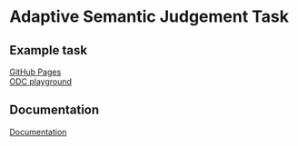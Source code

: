 # Adaptive Semantic Judgement Task

## Example task
[GitHub Pages](https://douglasneuroinformatics.github.io/AdaptiveSemanticJudgementTask/)  
[ODC playground](https://playground.opendatacapture.org/?files=NobwRAxg9gdgLgU3mAXGAlgWwA5QE5wAEACgK54IBKAhjACYA0hIAOjIYaTOgGb6YBJeABF0AZzh50AI1Jx0sBmw4APfFDEALdHigBGAEwAObABtSYpTAC%2BhHrsyEWYAPR4u8zAhcA3PS%2BxyBABaPFo6AAEANgA6FWcAbjY2LFwCZkJJWjE%2BPEwAQXoAURU0uAApMVhCW3soR2cYlzpqOGoAWS4AcwQ8GLgxRJScfCIQQgRS3qwkOABlBDh5GC6xSurahycwJsnsaa94BaX0FbF%2BwbAk7hH01nZCABJj5dWrDkeAdXw6YmodOaeUjmSzKTIAT32hG%2BeF%2B-zwgKwwIs7whUJhcJ0ABUpNRTFZNvVtk0xBBNAhMNRzgMhjcyhkJEjTOgADLiIiEho7FyMzDA1nsi601KjBlA5lsiTEMIQeQQBB6Gp2LaNHnigVSmVyhVCq7DenjXn8yVwaXUWXoeUGJV1Lkk9Ums0Wq2664i9JmUhdU4AYQorXwyqJqsQKjgWKgc32CDJACE5HBYJQEGJcDAxAhXfrReMsunTAG8DaVdy82IC4m%2BjS9TBs%2BlVacJKQLbBzhAxJc3bciKqKGJgXBY1AVCmYu3O3We9yAO4-P46Mcd2lsPaiqngmAQOxcFvsagtbDyHwIBaU%2BCW8qkOg9Q7hqkAawAFGDYAAxU7iTQAfhQhEfLTaX9aHBABKQgAF4AD5CB8KB0EYNgwPuDgXBcQgYAQBA6EyKBCDoXC6A3ahMEtQh3QGHDCDEVpxB4cFCAAeWEH0yPTSRSFvQhZHoUxejBaA2IyAAJOBMFMeMliTFM0wzYhzG9dhbHAwhqGnf4iHI58Hg4Zw3A8GZfH8CIACtUzEcEyQCeTTmCTRRNMYJZEkmBQmk1sEAiAw4hcU46EmGJTOcMEQOuDgBIkDI-J4agB1-IQJHcXcxDkr1TiVZTVPUsjuy0jgdNcdxzy8QyXBMsyLM0KzUpcxt2KSzzvN8-zArAYLQsIcKxkIESxIAaQQcFpCgahYWTVN3JShT0pUtT0A0nKwXyvSiu8PxStM7BzMsz0FNs%2BzgnvAahpGuhXPG9MPK8lQfPoZrLja-jWy66UEFMYbfmsxSIJmrLNMW7Zls8VajI2rbKp2mzsAoN79wa66mpUAL7oeELHsE8YPwqZKwemzK5uyspnwK-TirW0GKoiIxGtuxGWtRh44EhBBCEqYgceUv7iZWkrybJSnqb82nLhAmJWbB9rOsILFJnDSNozjBMpPOjNvrxogIZgP0EELR96bBVCACojeNk3TbN839ZcE2igADWIIpKAEdoigAOSxAB9OYiixLEBBdgBxOZTct83Q7Dk3kgeXiiBgDjpF6BieB9fAKFlQoxGnXoxG%2BgAGdro-QuOE54IRoDwVO4HTzO8Gz5S87BAvY8weO8ETnF0DxMRKC4b69Alp6cLaUwXaL1ueHbzuI279hlKMfvBOhmilYHMRfwS04umAABdb7t-niKMxOM4-hrqgUwHb7nkWV5zmongEBPjNHz2A5ZheDe1iqGA9YeVDCALFYpBqA9HaNQbAdhAyUmwNgDeVF5aaDwuIbArQyS9H-rQLoQCeg4UthMKYUhOIAMwcAzMhABA8EIJgfAzMiFYJTCpCgKk6B%2BWwnAckuCoFUU0FAYE2F454OQbdVhuEKA8F4rKdCCBpwdW4ZaFMaMIq0JIaA8BylkJ5SQL%2BZwSBggAFU5jOFRBwewWiwD2GCK%2BSghiwTWGuLg5Bp8qLXw-mCXgf4ACEh8b6PzPv2UwcAYj9ggPKDsSF-psN0NIjC0iijl3wETHweJ4JL3YL0XQeAmCoIgPeARr94BOKPqsQxzB-phRihmNezjj4jQzGNAcMQ0n4CMTUemHBrD2JqczI0zJ-7skGA8HgO55DVEScyACJ4HTslynlAC1BfwYnnAicUFht7NJgMRBAa9JAb1RCBeZc54SIj5CCbeJTtIdQHn2C%2BykvgHIBMs84I0wjgl1oE6g98fH-laNQVpeU3GPncVc-xgTmwhLEGE85HAIlQCiVIwgsT0mPgAAajOScM1JcSMkyJjDkx4IB1leFsN09AvSJBIqYOovKeUIDlM2YQIFATGkZNKS09qbT-r-IZTEWZMReIrDYRBcCdcIVUqhZoSJkiYmYuRXiglCAiXqlJUQGlMAYBQCIPwikh5wRIt%2Bey85FA4DkHYFy2Z7V2m1geJLWcsJFnCFjN9VF4yjnGimcSk0TBnCUlOM4X51q7l4HtU6bUiplJOtaBMpkGo4DTI4O69kwa5F6Gac4KG5oQ3WJRvvIgNrMSBtjImq0jqknOsmRIWNVEy2mi1HIgwKawBpudAgAwmaOA-zCgPSlTDEmbgpG-VBdBgQIGaRQLofYxAKBgHMAdQ7mlKJ6Gs0eicWQIGPKYUE5zMYd1MKIHgPBLQDnBKiJSBTvGdLqcCs1kcOAFwzFhX8TcW6EAAD6cFuvujCdB2r-MZvsKAFCvEfx8RegJPK73YSFcpZwj6%2BJgBFXlcD31APVNPiB7l3zAmYS-TY69hArZgkGZudF2dciEB6BhMIrwwQvwIW-dUYJUwxl4KRRMmRtDZxozMeAYIDYuAboselKxfxkAoDQegMQxP4UwP7JAvRCzfooY%2BcD8GOB4BWN9NQugtA6H0MYT0YglNYd%2BbYV6Ksu2IeUsICNMQ1XTl1oQAAen%2BUBbCYhhHoPUezBtCA5xUHoHOAXAsBb1YJroGn1Dad0IYEwIJDNYWM7hv%2BEA3r9goAojS9BLToBTAscRiAIOSsIMcXW7VCO7jI4sST9Qii8VvJ8OamgFhYQrU86g4J9m2sOQ81ZwUOt5pdScneXaC7uak0IQWD7R5sv-gJvgXA6C6O4AAR1IMzZS0V10IDsecv%2Bbi8SmErVGlSRBqBkfQMedgdBeD7ogIelda7CCaGoMeLimF2BaBhewZL2sixsK6YsDlinfJZZy69GM%2BXAnoAAF5raFQw55vKkBdDYSpv5mWIDZbELl8HWExy8RGiV-6Fr-r4TOaKi5glgDRKq4IGmTBqcrB3spLgvB%2BBCDgKIdeTlJ0VqpTnZpVLWvgkR-yhBwRCDJpZaplYAvCAhel2F5SDOujTdU%2BEeo43JjfWp%2Br2ngttvk-%2Be44HGPQd5dx09gzo2Nc0xAqjqlJvMfY9lLj-cdBHzW715MeXeU5v0EW%2BgFba3MjuC2yyi1VLbDTm0LxDxfuFvLdW%2B26llzz7%2BN3kL4AnvNcqC3u4re03DXGvpWnuA5rEtoWSxoIIBGhmTo6v6RAA30AVqu3ug9-jwT3depN5uvQ50YLoVsqQMv-rfZGscX8Q0oD45gCO3XU%2BoAz%2B1nP-6ua7Wxj64sgbKyt4jteikn82xF75ecC%2B7YXAT9YVbXLrfXWmS77J38xT4%2BEQCcgyHpPT%2BHfo6d2Dl3dAeOP2hO5yEeeUBc6%2B8IJod%2B9yD%2BYgpyyke8uGHAnKB%2B6K9uhAkBOgJo30WB%2BaMQ%2B6-ivQj4j4eBYEUE3%2BoqReamf4UueUeB3K12HejM3eB2H%2BbeN2d2q6r0hAAAZLwXQRwAwfOrDspCIXwQIZCqKgwSfvXh-rIbAHQT7tYCFiZptpQUIQGjgcpHgfagQegEQXgCQWQRBNBF2lStQewLztIQGowe3rdp3qwYKspBwcwV3twQdvwYIZgbYeIR-iIUoarqykTsgXhmhHtuXG1mRBxjgIzB1Pjr9uSAUipPQCHvRMAv8Jag7opngSaCLsjggh-jnBgY7mbjjoAa-iASyqgRWJOhgZoZ1tgeyLgQGnoYQYgEYaQQGuQWYd4ZYbQVIeTgwa4Q4SwR4c4YgvYVwQ9l4YMTYY0X0H4XDuIbMeTkMbYQoTPHDpsd4T7m0soRMOoeYfQVoc0Toa0bGPoYYcYd0aYRoVQYsMXtYesQsXYZwY4eMewUwaMe4TMZIWsfMXmryoPiQhMQEXMW2kEfsUEWAfqv9CNqXtNpyrrhgQyt9D0HADTjVn2vAPVmwk1u7rkeyKoYcWZiyn-GwuIJgQYQdv2NAmYPRH9pgdwrHsyBFLVNrNhP%2BoQLAMzGDreOSWhJSdnFSfHDShYMzEyY2tqPSjwvQNnHiGpOCNnB9tIkydRF4IKYcTiRRGlOqRsjybCHxFIWiecQsSaNNrCSXkajQQyuXlkWEZRE9jxMzMlpaPeNnNUKdomM2JoKSBQEgCpAqYQIdINMNLCCXsrAgLXkRvXhOschGv1OCC9B2I%2BKZGzBVL%2BGLBVEwKGcPhvKjumWDDEBrPkMQAIDEKGcIJ9o%2BKGSFkWRVCWZ9GWRWaGbotgLWQNAlr-FbOHH2WbCHObLbPbI7M7G7OHIOf2VOQbLhpLN6jAFiDMMyBhEBDAOCAgYQEgQ6Y%2BGVuin%2BKjgXJxreM3t9BAI3pGsci3tUdwPIHiLuu8YzLLiIbLhthmLLuxMOiyrobGM0iFgXLduXLMPeW4U4RzDedusBT8dNgXNKXIpQHKXQHoCUPsLRkcIqspGedrE3uqNYZLlIc%2BSyq%2BZ%2BVIURbLt%2BYWgqL%2BdBQJrBfKPBfNgYMhXkvMOhQ3lhRefyLhU%2BSCQuoRZ3MReTqRV%2BRcRRXWv9CFpLA2WSN9JjNmWSI%2BMcbAO7B%2Bp%2BL%2BLufXvZscR2oJLMt9FJZoOhm0DEBiSAQCf8m%2BB%2BFoPUXlBZdwFoI%2BGWLkAUMUKUKMOsDAF8m0PTkuuPLiOutPHblCTUOHs0iodNklsyNkkJOELxL9rhPGcCImQNCmZ6ewD6WSP6W9mPgPG6VFTFWgspPZhQQlRWAgEmSlWmdjDmdsNQL6tNtaq9NAF4N9IpTAO7BICNHAGpXXtUJpXQfhLdreDEG7kUBdnACaLJkYc4LlfeMUjNdFS6ViuMLAPKL%2BB%2BcEVIdYLLkpSpVoN1bGb1dZQNRxLMG5hSFAMeKNbMBNRRkTDNXNZFfeAtXQLFcobLt0hYGte5uWIWP0ETJnKYE1dGXBu%2BUzL%2BD1KYEmcdKNG5BdJNKcKFfVQPLVIlMRrohmEWGoiyr%2BnSvFHVMRvDavlIcgj0KvJuXQWWBWPgH9c4IfKQNgHoL6rLlCt9VTVWETHTdgC2iDRTazb9TGrTY8dgAAMxM283ZBs000YBsSo2TpiCM081zGU381Ewo3NjEbc0gTM0h4S0q3OBq1JSi2K0AnK2VhS0G3EYAAsYtStfNZtAt0tCU6tctAArDbeTnviyqqe7DNdQNILxO7Osj4F9atojdlYJLRVQAhXoJ8I1fUA-KCVjVIUpR1QQPteVn1XMcdUNSNWNTdcQdNY9Q9e6c9bFRSjyb2iHczGFSFSyjtZZZoOnXuZnQCdnadRQFQpdXneyJNXdUXWAJko9aXb0G9V7Q8l9brfbUTJHfRfQDHXHZqcbaKmSHBCEr%2BMAKbdTQ7QJMsKtr6p7VITjeDfZBJImDAGNDJA-J9GHQ6dpRFDPQhQYLHYDfHX8NgkneTinW0GnduAdVYUdVAINadbnddT3bdYXe6cXXlYteXStXSutTXZtdtW1btY3b-RnQA0A-AGdZ3QgFdfAPnVNZAP3YPSXflXgKPVIR9WTZvezamjWnRY-c-UDe7cvbImvZubQ1LTvacHvXBgfeTkfd1CfYrOfbDbJNfUTgbinoJEebMMw6-YnfcV-Z1U3RpZgyddgyAwQ2AwXcQ5AwPfEWQzAxkHA1XRteTltXXSgw3Wo4dfcRwG3dgx3RdXg93RIL3RA9klA09eQ5Q%2BTtQxPfmHrWAG0GIPeLGAgApKw1SivXImTRvXbVvXdbALvcDSBAI6KkIxDafUrJfYTTfeHffdDO9C1SyjFImO7FDK9O9FXbLl4B2CQr%2BEigADzYCQQwxXbqbUMtMBCQTkpe3cLThVO6BjophiDuzSAjR1PY1g0kAlP7gFNSOhGSz%2B20D3hv3B6tXtXf1dXoPN0aM53ML4PjW6NEP3WGPzXkOwOV2f7V3%2BOir112VoPqX2NaV4SAOaMBIuNd2gMePgP6PeOXND1%2BMwnvXj3bA36xPsMpjr1cPb2pO8PpOZNUrZMiPOQX0TSSOgHSN31ECqkLLwgMQYQYhlOH1zPSxhgRhRiYQKwYviMCWPNtWdN2P-0OMfNYMBJB54DgjO6Vj5CmCmBExIybQVSORwC1hwYEH4BFDmiaAkHSASs9HsscCPiKt7jZxCRYjtAsjYm3giwSDgi8SYbVpQAoWMxExmvmhzTgjFLOA5x2sYDdi0BwB1V0GIMAmSz8mzDfRONcurY8t8vxLeHOAADEvMmgwQoYcAUbUAwQjGMYkbTkZ9Z0l9wQUM9Qh4ULoqIE7iQV-y3r%2BStUtA8o3JWrOrersw1lHAhbAShrxrh80oZrvQFrzgVrGOjMjrDrhj%2Btzr3GcGQVVpbS3FQm6CgCyiYCwAIhKLCGEL%2Bl-QS5pwCAAAaiNB3P7QgBzQ8jE3lBm7EaYjENm2FDCwk40I64e2ADOyzduu7IOpRpOu7O8h0e7AmHJrc8LQFrLkgH7QHcm0pU%2B70L%2BJbZ%2ByyrMr%2BO82XBXJixdL%2BPO0DMuSu2uz%2B5u84DsUveTiMdMT3oQHB4uxhKu7iBu0TJhx8Wuju8O8s%2BcpLASwGliLOKSx-VkxSzLNS-Ark2I1Gcg8pbY-sxpWB9CLR35dZf8jyn2JfYQO4krsCKYNW3hBhhKXgD6DC76xhmJ%2B5BMTnIQF%2BMfmgdfmAIQKYpfrp3QLSACY46p6XhBN4eZ0ZQp0p6vaIXJ0ZZB%2BDtByrNp9NSnODmfqYqcC57KKZ2sWoWSRCU59QDEHZ8p1BqEzMDwq6zWGZ2F2dX4kQNF3515wFwl0F7XVIdoH5JM6IxM9HgYQgO1fsNQPeBvDMyaZyTs3AWpfxbLv6HQCM5m3sx%2BbLnu4eLB1VWSAu14AhwR%2Bu7xNPQ4Fm%2Bh%2BARgr%2BCISolOzxQgFe4dscp9Th71wZfB0u0N8h1u3AeRyHje3eyko%2BzwM%2B6%2B%2B5qtYQAAOyBay5xMcPACofGeOtGelUmeXuy78fvMiHTfzfa1dd7O4cDebdIdEf0Ntd7cdqAWyhud0qA%2BvTA%2BEcjePe1GKETdUokdjFro9cZl9cbf4cg9I9gAY%2B-GvR7dWM4srMDyqkga1z3Fot9RHThl0Aw9LNUMQuvNsvvN-wyZEC6W2hsY0JUhEDbJ4h0GSwFgSATxsGrc48GWzLeHGWLC6wK8S8xp6AgQK%2BjKrYGYgTAA5w7xUgCcLFS-5uKaq9S-JfXJw6edQ-xeyf9FIrWeEAtNXY%2BDxFUhiDgSPcpdiDBBXapgFj0T%2BcxtDTxBgCQRO8tOaAGDQTJy2-uK9PR8R%2BhccC9Ou-9ODuknMzvOqaPE0GO8p-O%2Bu-u8dhe9gAMq%2B-%2B9mBRHpe2%2BOTDjODJ%2BJep9J9kKbgZdwAJ8uBJ%2BR-NDnYZ-us5eCN%2BW3vkApK-j%2BYgdSGfcU0PimL3xYRTNAuy7k%2BR64sU7FPppwXR1kuf1tV4%2Blep17Mc-7nsvCn9fw8YTuyJKI-0LKQP3zZIX4JcYsVRpgvY14d0oPdzHVOdPa1rMwANmJCbWjRwWLEsEAGIEAUM0JbYh6OPwKATChp6y5FuB-a-gT1haEAH%2Bc9JiqhVf6Xkb6VKVCFgMQqLkgeGEEshYHlbED1e6-SWMQOtCMcqUSlVAUf1Zan93m5-VATf2G539MBDDKOgxRwEv9m87-Q%2Bp-3Xq-93oTAAAUAIXRcIYUMA1uCS3gHyDpwigujlAAxAH0P%2BZA0rtwOQ5k16BQg48uqEKZUcB485UgZfwQDSxNQgDLCEEF36ioKSIiGpvuAF65JcBJ5ADkWF5Il59g8gPcpbleyBkmqZgRYNfmTr79P%2BOzVRrxzeYU12MF-BDmgNv6085GaFN-kPyybiDNykg-cNIIASyDh0qgxQeAMgGlDaOcA2ECgJiH6CN2ZNDIXgP5BmCqUlgz-hQPsrtDdBtg01vKDvYIBk8KENCEf2OyEBrQhvfGIVFSqSlcI8cKaNOAazwkaK-AvQFL1p4GAkaEdVYSyCXzYAXYUAPyE4NRa5DgA1Axbm9DNbKUeqMANgS3TWLUDjBdGI7BhXPLN5niu7VYesO1o3pfu3hISqFwBGJdyKqw7WnsUdIFwmS39DEoXD7xFhyQjCBACtjxDoQAA1IqGjy9BmY7AKkkM0oTAR9uncQgOCB4SYEXWlEQqHQV2zMxSMLtQkeuj4Fb95QawvyrXDhxRA6C-ySOiyO3RsjlIUQe3nn3YBEVM%2BpmbPt4W5HrDURqIoKrnxtJpVQ8g7bIW0nX5-xRhrQcYUGTIhEBphFdWYa9gWFLDzkMFfgQYHWHfRNhRTdWKaN2FmsDhRwxgXlAP4SD%2BBs9OgAYAuF7Drhf9O4dZSMHP8TBLwtihGneESjTR3w7wgRUBGNd-hMY0LiCKZHNowRQVP%2BJCKSLQiBMMGeEViImDIiDsMAdEcyRzE4js4eIs8IyVZHEjSRakfJKxkpFzFqRECIsHSJF4MjJRlYj-ByLmJcjwxHY9kYKPlF2B%2BKooo4mGMTFmjWR0o2UdaWLwfklRSDSjlaP-h7D7RWzHQdYN-DdDrBT5L0Rz19HssKSMoSrupizE8kKELnE7OmGrj9IASf8DCFhEojmgwUy4roApDCytjWIfAOgv%2BQSLHBvoIo0IoQLQiTB8YcXM8cuLNZkQKEp47ksH1hFPpuSrY0sYb3jiBl6xZlRTFmLbisjp4ExRMEPBHhwjsJvIqeFwAHHF4AJcxYnA2LQgYlXgHgqhBFFTg%2BsGUYvVPCl3yCRF6IykedvL1C6K8Y0Gvfie0WIK5gR%2BQjZwNG1jbxt4EjkURqm3chn4VCmvPENr3syG91BflLcp6wHjm8-KOeb6Ayk4kI4%2BUBRQgOLj7hsTBIek7dDTxgJ4Apehk0vMZLaxzdJe%2BkmmHnlN5-gbJeIGnpb3Twf4beFcX1Cq3gnFw4%2BFcKuFnCnHeEsJJcdvrb2ik1xc4041-H%2BPWzDj3WWfKCT5KF5S9-Jppa3tLWD6hSc%2B4UseKXA77JSxAsU0LvFMing4apqUwfjRMmIPl6IvEB7G9G9AQAmALTFQNBDgnZBrxrEFSLKWnBMA-O-oN8s73BDQRa%2BFcFIhnDQR%2BRMKVIaMt2Mwk%2BVGpacK8VnAmL7ge08oY8jOl4iyc-4fYAHIXwanVT9pKUuuNOP%2BS3Skp907OC0yk5ESeArBcFGFLCjkAKAIgb4lh1MB1Tm%2Bjpe8cIkjICZDexPR7IbzJAYJIh4M9Ke-jubTih2eUYLszGek%2BUqpr0laQ9O2JRNx0k6adOSEHTnSwpl0lMAJjil4zEpUUt6bnG8L-IAKgMjnMDNI48FoI6vP6R1ABlAUuZmPV6MEGCAYzWpt4tCPhBgAAByHNOSOFrgT9SzVEaWgjSinZIkVIkYbhCyQ5I2EGopkqr0yCzgGE2I9VB4I1KbSMJAxRLpsX8mmSBULTTUc%2BmfTeF3EHwiwmgUnQ08s83s5eP4nOCOyxcEuJnEKid658UeHHFeH7KjkOykcAqcXB6IkJO97ZpeeAmnJ975FE5oc5whHPQTuTbJ6cscB3xh67ElCYUzOSvE6HytfJpgfycHxh7gia2AY54ZeVPJvCcKTvdmULKmLcz8QTvKMSjN-GLAfhTo0PGPIaJ5p7UY88EdjMrn%2Bzo5gcmuY%2BDrkNzS5DLZuRvx1GLyrOhfKuYHNjkpJ45oucybnKCnl8nurUQvhwA85gAXuEaN7vnNMRX43u04poSeVeHsVQxhfHuUDL7kiyB5hfIec31RlwBJ5dzCBd%2BQgWbFZ584gEvFPWHTwwZaxP%2BIdAQDgJLhMCFYHQX6JzjlRNQdfrBHggy9iyhUR8N-yGIL1GWP%2BJ2klHRr94WU1AhRl4E2adcdhK4w4TQs%2BGJi3RT9ahWwqYU2jOFfkL9q3NxICLgBLKLBauOaRbxjMIEEAhagHpgA5UqAMAPuDARHgTwFIF1heCvA3hZgWIB8BcDABbVwAO9WYOovIgZBHgTw%2BADT2LDBhuQpIckJSGpAThLUNinGhkHsWYl05TATSduicV2geQqCdxVmDpCigfF4wKzG0GTiCtwc9eTkADEKhAweY5UPmFTDD7bYT%2BsyToCsGIL8c4l1ABJXlknTeUvp6w0ibcIqnwZJYSElTm0H%2BhXEOiPoCwImEwAkFWx9kqXsq2OL9EPhrY-oOJKZgTFJJMsaSQmzJByTnICki6GflWJrEHKflAKal2KmlT9Ors%2BkWsvGUlSO%2BvqFlKoSElUoYgWvFMOpOzhBK8Q2k7eZ4Jf52T4U4i-xT7w3K3LSMq8gTB%2BMQmsjUcksU0k8D8X%2BSHET8Y4t9x2UgKgJ6EC2RQBWw6AHxpGQZAQARF8D7BHYDeCyk2JfVt0Jc23jD1lx3iYVSI0gPCuwiIryAf2IsBmzBQYqauUZEDNirxBrL2FbXRlaYBLJjdwFY9erjsuoa3cN5UZNlbiqg4MsmuDLIVWpwugfdhZJPUwEKuJ6sEmu7XVZQQFlyRcHOQq9VXIjFUpcJVpeUKiFiaHArKBHuUvN2Txbw42sK6U%2BcpCNXFzg52aViILGpaRVg8Qua1WZPFyILWRNS9qP0TtVZzywciR8AjBdVyJ6Y1EwlUQAlImcYAJ-IXBGB9BzBl2j4IXL%2BCBXpzt49SgeOSH3AFVGI0gYyODkrIDQDMmefXu4hFjGQ4IHlaxAO3Sz0jaeQuFpVAm6VCc7iDEQtcWvOUGZWxVamtUTCUBwYTleUAKAOqCjJB61DwB3nilzV%2BQ8A7SNgHiiQnWAkU1wSNWhDVTRqMwsavJZ9k6ZJqU1syV8PgEPX5kZcdgErnKnPVdBs1gkf2lAGkDa44UsYN6NIAoXHrT1yavfBkAkmhMZYLgdsD4ASCIzT4cAcCHIB4BGAlJfqAeOQGl66JKALIMcOeU7VFrZQiGlkGqzfWwbrJpwHJC4U%2BZDV1piAStvACJi1Up1N6fDSa3yBLApATkFDmAHFQIAeAxSeDb8mXL3haN9GmQHICY34RpwMATpsUkILfsvAvyP1jECGiERhq0CJAHQCU4GF3cXGzjTRpmqmUOWXzaTYcOFw-MEASm0wCpvw0RrI4J-DErsJpSmArB9w8XoAzxBWDn10iOJZu2TySxwQP2b6G9Cs1WCBJr4aTgAE1gCvyP%2BFQngB%2BlK0nVMYZpyqBMJsIjNK1BYNSaFEis2yFYKvPs3WaZgAk9oMlvsyoiJcIsZBHQEBCdVHwdabYN21w0RQWg3E1LSPi6AZafN2WjEi5t1hFb9wpWggOVs9RgAqtjq7hOQFp6AgGtTWhzS1sWBCQeENcdrSWU627MetlWt1olsEgkRY4iAYbWlsa3ebxtXgHLbww22zbitXWmNBVvtbLaLVGYASHQE22jadtWWvbRiQWDXadeHWkrQtrO19bltYIGdSAA80jRrAwQPFGFrYSA68UtW6wO7FnXTaxAYOkAGtv42w6gdIAK7bABu2rr11kcP%2BKRiYg%2Bg2AJ-VcAQAjDuUFgflaHNt344ZrXl8i8DmCGAB5lK0DWreL%2BC4D3hbMMAddU-n6JdpjwNcSdKYj0AxBu2zSIGB1RwC-gLNmWmzVrX%2BgBqV4v4HlK2tNUpdlWClYSrCCqbwhfwXKahoQAK1n4z8BWrlP935V4rxVkZepI3NFUsotVF3LlLbu4WOMZVrBbXaXjeIgUPCI7YhD0Fd0pdgS47XiiaT2ZcpVVROO3Mekx2WpCdRAE-o5X4CFA6A1ZITZ02mTFLvkZSpJYoDBDeqSJUAaeL3hbhWA71EUPkIUsT3fImlHQboEUu%2BSVKW4xEyeHnrImOrP1inZNarC4mJrk1j4UvT0HL1tBqtyqQWSIAjTolFglm3ba5vaiCbhN70Q9Z5WoAnq29y7JgEijxR-yOcEaawIuB8C6pI90e%2BIQqOyBOUE9yFNyl-FT3fJfwJSjPbuFRA57G9%2BeiqUXtXL0R1Ec5avf3tOwuFvkBSnoEYVmR17i41Spvd-EdWmRYApO7dOTo3YlLvo0e4nV-CgNJIoc23XvVhBKW-J%2Bi5QOYAxBdhzbT4j4HA3gcCRbbeALyCA1OmmAoHkOmB0zTABUVqK0A%2BS6vVWDEBmKGAFi1JlYrQBetnl78M4O5ScFHSS2OpcmQ4N4i-gxK06kmeMzJlnS6UeFX4QHrpTaJJWqIcDEB2kMoFwKd5GVRP3v0%2BUfpv4AAJwEhrgB%2B8YB-KqSrAhDtiNgIwY2TqLrDhSDxRwa4PwAeDYARw14GsU0xFw7B8xZAG4PIA0A3isZeMBZDzcQlqSkmMDFKjNt6A3yGlIeCCCAwZgwQMuMDW2w2Lxgmiw8Odh0Vng5Ql4a8DqWMXhMYjqofI9otPB6KIApRwxfAAqPcbqwXYA0PcuPI2HP4GwIMKEpcM3xIluRp4LjrP2qqngAh1YFUZcXhKqQQx7sL%2BqSZFgUlIYJY5EsnCxHuYZMTJZoH5jXRxwLgCNgEeFALHxgUOaY%2BkdJj%2BAochwiIMLRiAGB7jOStgJLHGBRQl2eNdwJxBPRqwCYowaZLpDSUGQ1oEQRI7MhSM2lvAQJrwJkeoQ3RBYSMIKGAcjgH6ooMUdPO8YwifGvmauh4MeLoCmI-YWIB2PkB9C%2Bxl2RQG-OCoGMfx3K-u73czEN5RGVDqIU4B0XWRyrKCWEOaPzolxrINkpifIAeFqO6LzwDRgxeUYfA35V%2BmQYBKe2lodEt%2Bx4R1vpUdZCmtFhRuo2KcaOSnwmzgTJpYvgC07zk64TcCXlugAHeSGBajt0eAyWcbkkx2%2BO8gTqEGaTghr%2BEMLyh-wQV-2Vw9UUUyeJbT56N3UEjBTWVoUsKKVIimcDho9yTKTJOSGySdGfWyGIpIY3KnikKkp6IDMGb93xn3WyhQCTrWCZm1MYmm1FmscRmFLmTDJwzK4btN%2B6eUIhH3L8ZqOanRTJRiU7eBaP-grTlpY9KiD8htADCZNLtH5H9LoACjsAFACymcCc5q%2BypFIthGa4Kk3oV4E2bhFzTZxWMUpTqllkEQBIpYSRBxHKEnPki-s7AYIaxiHO9A1tOMihEyS3NmyS8r3Q0m%2BlfnZsUwngR%2BcIDH7ooJ%2BLtZpBbTlrr1nALTYgCyFJNFAhIDEFkMIAdgR93u8JORDB22C6IXYLIAQD6FdhexhA2bQIZIe2DqmCjL2LU3KBZhdmfWLR6U6iC8BUgggo5mU7GfkNuK5khAKHDEEfXoaY0POrOLyY4vrx0tMu85KLraDi72LpB0bcJapRy7A5v4Di0LkfCPBRjrlAgNJZaQEh6YPhhAH4YRMDB3DwRzw6EZ2DAXWwsJ%2BAJkTQTqI%2BA8AYINFBIimB2sVEZUogEwDBASVTAYIGAnCHxsXLFIJgNRHTDxtpgPAfOEu1sgIB0AXQOyBPxiBRB2olIFQMEEWF0A2Ev4IwAFmwAqAErI0BSL%2BE04VMoA7UYrV0y6BSGO67UJfveDHQIVYTb0PAL%2BFDY8AXazV5q5HrYAxBTLQVw02MDBBVWar82Oq-gF-DFdEAxVt3FV3GEVW%2BrPwXoKEH3DoAVuJgbKzNaStaB9wMKfK%2BMKyuEBLaO1vAF0CmaPh%2BcPmJgCdZzgxAaBbAaiZ1ZlrO0zLO9Sy-CMVDv6Z8w1wgKGwMAQBhaCAF2vXAeCUgDrNkIaJJEwCxWXa01mwJHFut0LiM8bRAJtCfzQAPAc1q6Xsw8bYBxrzCDeMEF4gnd8rYViQPDaNYhAhGaqDCO1ZgAw38acteGxgqfxskY29bUm3M3Jth4AbuV4G%2Bqk6UT9IbHAEq5Nb0B82uI5oaq7oHmyNWoNPAEw9FEquzW8A81q7Ctz2srWHguACdP%2BZfM0RjwWN0q7jdY17NhakNm611d94Y2UA8cXIOKMS0o2Fb00nUlsgwXzxEARpi5LbaUwI3fk6tnk9OZUjSAqg5gMa-xnxsS5hbKVtK%2BMJVvtRyQUVmK5HayuVXRbA1%2BgI1a%2Bs-W-rcto0grbCBK2yaf1gAKT9x6rI17QEHYeBV9A%2BalXiKrY4BJIugNUVy2TXlCeG8A7UYyB0vIPmWXbezZux0VKypN420ORQ1HeuvQ3TbwQNk7oCfz9Xxb9AIaw1Y%2BsIBhaPAAwDwGwxq2Jro7IWxSEzvzr9bIdlW1RBnwkLQ2egEw5dyiDuicrQN2pdvccD-WTbd1pKLCZwDRx686iGe7VegDF3F7RgZqwgBMO63BbwtoaFncVuLWyaI9jmzfdjbYByrO90ewwYYCqKnDYRtiPdfTABGDLPV6xacaYQanjwZF-RWUe7MPhpjTQNs4Q47PEOmjd4PUzWGGNunbDX8chy4CYceKTjHRq%2BK4dYeuLdFHDhh3g9oasPaGy4KJfWC5jpLtjorLJd5AONHHxwYjm0-WdzPXIJj3Rt5B8k6TPx%2BD3R9yj-G9OdJszZwFIAGdTPJRVHwKUM%2BM3gwRnCsCKYNmAGYvVB4z2KJM00OMdpmKUY%2BWlJUhUeoY3d%2BZh4Ig2olcMyz9MLhlWZ6A1m6EdZs9AE8bMYZmz22Vs8KfbPFGaHupp8FpeQdMGwA85UxUEZwdoA1llfJBIH2FXg56%2BKgae0ndnunRv7710NhACiA8BLadAeK2CAFujsDAOcBOzNazsT8drAdk%2Bz9aMAIBLalkh4KA73s52IHv4F2v0%2BmfDh42T2QTVtc07%2BZ9rh16gMdbOv7OfMDx35FJLru1Le7vQIu009XuW0V7oVxB6U797lO2st14PtU9qfZJk7DTt6wvaauXcWnLToBz076c12uI8toZzU5GfYQmrPAKIP893uo2FrK3RZyC9D6rONr04DZxLmBf0odnez06-i4usGBjnky057%2BHOet3HoP90NkYGkA5xqAegagJHu0vqKGUQ4EcG2A7DYOQjcAXBx0fOMrHJHwJ647cfuOPG4gSjgeI8BidKMOLSADiBQrUOOt7A%2Bp%2BmJLEeDJhXzykWV03AVeXzXuz3GAB%2BcvY-w1XJ8U8weZh7fQOLXF8HLiY4BbqMBAlrbbrFRAMp5LkljeC6%2BuuqvJXjkrV5xa7Wyg7X9I92EIyddSXNL22A-Wq8UE75ae1rwNzxYYwQtw3nr9S-93deCXGt6lhVR4XdfQBeg8oGzKPFeRsmvXUcebr%2BCld-CZDUcqtxq8fmRvI4MbwTsEpuQW8ZYCm4NzEB7e3IFicbwJE9n2CogHd7ruV10oe56vH5Bro171qBhxcVXrr0vGO51eTvNlvWxad52NdLvBVElgt3gCLdZjS35G9S1bt3fav5Xk72dxfkNdXz5FrrvZhxf3eHuS3IsMt8JcQYrhVLyqSV1TpXiXxrlpgMEJxZIg8WQ3QjBBiOoaRhgu3XaSVbUmXcSWs35b6Eiie-d3LuHN8K1wG%2B4vBuRDvaU6RTKHT5uoAhbzMEe6K0aAeTx4Y94JMHP7r3oxLd8M8xI9kedNy%2BWgCh9Yg8m9DACpy0%2B9I8HvyPr7kslR%2B0W0euP4K6tyyez1GGPCZNAT2x4o%2BieNbhRiT%2BpdHSkzIDCh1j0J%2BLdwj1PGhrDO6%2BqbUrxmFaR8KMh6IspRkeys-Nsts8f5Y4grF9K%2Bkc9w5NODnlER-nmysal2sagEtp188fpkZaxX8KMmaSKe9Pyn72%2BJ7fcnvOLU5jk1x4-c-xo3krlS-SH9c2ug36iXNJrp0CZvnXp7gVZfRXeXvke07ntvfNvf6vt3YIUdxJfHe6vr3zgB%2BafgHqSTYucgRd2CFzdY8JLFH1EOCtTdCWH37rob966jfoefFcwemmUCwjSv36El04PfDwAtMca3JaTwycggWGZvYys1-uZdaWv-Xq33oBt6ZhbfDvGOC1wy129fv6QPiv1yt7jXnfNvFCR4FL3u8YR9vUIP94HOw9nf1v73wFc8pp7feD9s37o4D9e-A-LvH3x0xD9%2B-MxY3DyGH2t4u9-oPvqPuAkj8e9jLAP6Pt7-D6eCAe8f0SsZZl9FCnfYfmPhAFt6p8EBvvzLtAHw4iX6Win3L3lxT6hDjAcfy3bOAK5JCzHPF1HKtBRVDTk0Hg5mCFs4HwhdBs2Gb7YDSni7NJ%2Bv2HJQ5NxUOmIkA2bLFTpzq8DmwQMvnlXL6gAK-Ov5yJX84EWEeZpw2bdX5ye0Na%2BGTOv9Q-9H19tfavVXo39L-%2BiBNtg8vxX5ytMSBBoEtrS3%2Bj2d15vCAwtAfNr%2B2C6-I-eUT31O46%2B%2B%2BOAJvgX6YiD-J-%2BbIf7YPsE3AGEHf0fgb5bXj%2Bu-E-7vg1IvMM7e-0-NiVEFn%2BRBk0zfFv5pNb7ABTM8As1PP%2B1I90DfAL8JSt9X7191%2BDfPvpv8b-9%2By%2Bie5v4P6yuV9rm3uavsv9hyiCV%2Bh8Y--v6n-a96cM-lBAP%2B38X-7ttg%2BOLQKX748u6ruW-ppjv-3x1vJ-jf4J839n%2Bm-5-Hf-6F38wRzQRoV-jqRv8jAO-x90H-D3wn8vfWd2n8-fc5GP9P-U-265tgQ6FVRSefv0d9TDEANUMwAJP0f9x%2BZ-wP9oAzP3f9s-bYG9Qv4BAL2YYzOCEhMAAwfw19MA%2BfjwBx-J-0gCr5Q-xb8QQUxDIDUeTvwL9JJagNoCfiG-2d9lDKv2cBlXXfwgC0-AgNf8Z-WALn9uAmvypQu-MRAQByAQQJBlfwOPxH8E-cQKYDJAlgJq8oA2QJgCqUOAMUCKA%2BfiQAAAK8kBgaNf2v8Y-Cvx0CxAsxH0DcAzW0q8X-CjlMDZ2D-wsD%2B-Lv2ZAfANLDQD1-Tk2H9jRUfz0DmAvANYDDfQgKP8FA-4HIDAgvgIbRRgewJJxwg38E38XA7fxiCDAuIOkDV-RII4CVuL1BSCeA7-3SCzyNrGqDzkdANv98g%2B-0KCPA3k3iCp-EwKID5A-wKqClAz4SX9pqJ7GbhQghwMACY-YAJaDQAtoPADDA4wJ8CegswOSDxABoOUD0ggO0isgPMIMcCBvMw2mCsAiQPaDfbToO8CagKwAN4rlANDjctyB7xzAluV1E1BExRUHsMkHFB18NWfcX1WFCnTg0Mtu7bn3SAYlI3n6w0fIXzCVWLTxReMqeL4PHFd4OQOWCP-aQGa5LA7YGTZYMcYLoDOTTX1ECCg7AIGDI5YoIWDzg%2BEL8CSA5wCRDOSFEOcACwHAA0D%2B5KQwYCwA2v0MD9-UoO6CkgxEORC0goYNCZhoCQDpDAFLQMZDFXIoM8CSgmixJC40OfwpD9wKkLAAPseRB2CJg8v2FC8Q2ILFDWQiUN8CpQzkMpDuQs-3EC1zdwOyDdg7DkiCqUcFRFDjg2pS8CZAxYI5CyQ7vy5DeAnkMRkdAAUNlVcg1UJwC5g4oM1Dk-GU3KC2-J0L1CXQg0O78KuXoAj8MQoQJj9Lub0PxCtbMUKJDAw4gNb9TEGULZD1gnkOwBuEDCA9CgAhMPVCOgowLYCygtMM4DUQ50JqCeQ-7X5ClQzEIwCDgt32LCTg8UIDCrASUIeDKwiZRwBLgMMMQDJJZDgLCY-bELHZXAo4N9CNQhvztDiQ7UO7CKg-9T7C5Q8kBrwGw2MIG8RA8cNxDJw5kMJCyw9kKDDTEVy02g5QxGVV8TQ5UOw5tAqIN0C3A1sJtDSwhIMPCKwxcJPD%2BwmsPDDuEPAB6ksgxoJyDdrVUN3CvZeYIPD7Qo8O2B3wuUOMgToH1HXDNAwgHNCXfHcONC9w6cJTC3-XoMdCoI-UMHD8nAAEu4AfCKgARwgbzyDbwicNQiQI-cOfDwI18ODCcIgcMoCnHNJD-Co-U0M5N4w5sO2BgIlPykD-Q9gPojjwrVA-CrfdILvZ8ItiJmQAIqYIoiUIh8JfkwIucKWDSQ9MMgiRIuUJGgKQ0iOw59guSNaD7w0UJLCBI6AMuDgQ7fG6wC8NDw6N40J4KbRrQV4JZ95QmEPsifgjw3%2BCwjBYyBD%2BfVv14cRfCV0EhbI1Lil9hhQgEgpD0QgCcIEtFSJ1DHQ6si6A9AKxFwjmIn0FaAdIrEKLCjItsIwiuwuAOMUN2PQEQ05Qn0BX90ogw24irQqcOMiZwrMOUiHQtSOcAptOAESjiomfFqindDiPKj9ImYLVCsox8Jyj5wuANfVRbFqOSjTET4FLspIjqKvCMoiqN6jrQxSNoi6oiCOcAlOeEEKikopiNMQaAOCJjCEIscMtD5oqqLbCTIl8KwiGosADm8YAUaK2jtgXLTWDpIzqL5M5on0LQiSwgaNwRwozvEijxiFtEGi5-aKnD8DATaM-C8IuYAcspogfw3DsOLcMOjXo6iOTClI1MPOiewsACHAoAe8AMAiosaO2A5gcIDKjxhTKIWib3AaJiiFw4MPfAtAYGLlC5gRYUwACY2GOiCjot6OyikYzCIRDHQ2MB0B3REGLEieQ%2BrBwV4I%2BkMJiXoxMNT9SY%2BqNRi5gbhGbRsY26OcBiAaHFQMGYomOOjHw06LoiUYxcPnB4AamJxjnAWMHcBL-IWMFCRY7qKwD4YviNAilo8nk%2BiZVH6IexRaf6I-9qyWUHwBhaXmOzDwwqbVTA--bYL2jhYm8ItCmYy2IJDEYm2PZjVI1GMVjaAKAGFo5Y0GOYil9L8wJig45CIMjQ4pMOqiJYlaLAB-YE6CQAPYuUNfA3oauFTjVYlmP6i2Y3KLn9pYOVl6Ai4-WLAASoj3l0B6gcuNFiFI-ANqjkYjmIuiGIeUFoB44z2MGDww5OBwB%2BNKiMeiZooUM7i%2Bo%2BvxzihI7YCU5WNRuPliwAXqDmhUERMKaC04nEIzixYqQI%2BieyMKPtinCa2mdjHQhiAPdyQBKGoBLaEePz8eQuYHBAcAPMOjDLwxsMAi544mNtCe4yONiiLo3LQ8BMiS2gTi%2BY8MOIAkADHH9jP46GM5NnA82JbD54kmOrjL4i6OEBzqOoIgBwQB%2BOLiAyKTAJjEE4OLvDM48WLQSyYuAOIAY8DQDNZNAXBMfjUVcMPqwxAQhJNjPQ7%2BKQSmQhGPeiKEyWMXCsQXNTsCwExhK78V4kiASgP4-8KejiE9OJ6iyE-iJqitQyhLn9LwRkHlA8EpuKiN7fdhJv9ZE-ePkTD462K6CfAu2L48HYngjdp0E6OO4REwcyHC0UwcQBdpRE9IKU56rOhKNZYE6RJnjEIiuJ4TWYiOJriP-AAEUgEeAA4gXacBK9i8ItkEVMaA3RJj8kIgxItijEv0KUSOwoJMdCBWLoHwAGsTAGcTWoieLaB0UAmKSTtwg%2BK7i-45RP4TgwwRNvNdNAlEtAxAApKbiigeAF0BsAKRPYifEspLhjUk8OJMTlopeOcB2gRYDAR6EidHbBIklxJ5DYwB8EWApmQVlKS-Eq2LSTF4rWODCXYNQK0xTcXtBaT14l%2BPWRNoSGKaDekkOP6TeEwJJPivouIicIuxFRI-8igGBA8YqEHqXBAogGZPDDeoWzF4gyjAmPIiSE1wIUTjEs4N7io4xcJ9BwQRMGPEEAKICiTR4sGNfjcw2AC6Tp4r%2BIBS5ElJMqSnwwZLBTAE1GPaA5oQBjzC6AXEA%2BS5Q-ICxBiAf5JWSw4y5NxSAE8mNMQGIZkC6ARoMkHeTPkvCJShEwOoIvDvE9FNpSs4gJIZTMkjBO3QklFp3hSn4yBNsSHo6aMFSf4tWIXi%2BE3OJPgFrLoEwByUpuNfAwgLwBtQ%2B-AONNiMU5JOQTf49sN98zEjqQsSDsS7jFTUYoSFvNZMOQCaTLuLlOYj2cXoGqZikydAJiuIrhMqjK4xaNFTrExcPyBcAQ8Co8xAS7mlSmEvCMwSqEbBNRSFU%2BBN-B-UwFNxDgUtZNVThksAGJZEwN5LdS5QkoDAZ5QP1KFTyEq5IeTHQ3RGkBA8ElWWAi0puKbZEAGfGVJxActKVSg07uOqS1U8kDVRDgN6y6BwQGNPdTTEJTgcBaExeiNSOE9NMxSzU5VNQSq0mpNMQ2kyQDNYR0sdO2BOceW07SA05mP8Sq4q5KtS3CG1MIBoNUNODCigKKyQBzlIwC3SRk1oCkAw%2BGdMLCu0w9ODTQUxlLyiamLwAoAjAWNLESwEP2PEB6YhJIG9ZIjNIqSUE04NnC8UplO2BQkpJGoB701qPTAMcHhDEAMIJcHAzsOSDPnTuE1ZIGSv0%2B1MXDAQYlKF5LQVDKbiacAmPwzTUwjLpSRUkjMvTBTOQDNY4IRxLEAAMh9LABl2Gpg7Zk0qGIQj6M8pMMTsUjWKGSNk0xEwTUmIdPBBqM9eN-NO2XDM5NRMvpOxTj40KJuT6IJwhMNSMq9L4cpAMkA7gTDXjLmSXcKQA4gCYvSKgzxMmDItTyw6TO2ADhTRlgATDQDPSCigaAHMgXkmzIrTFE9ZL7ipY%2Bml6ALsbLF7QzM4tL-TyMMtNUymw-dKzTiMuDO-SAYqK1WAospuKHBUg19Jj9bMgjMDSP0ntIyTWMoiwjS7E8QA8zeM0ZLaBkUqeJTSEI-LIYzCsojOzic05zOcB8gFQAUBKQOUEyz14k9XmwUkUXnizCAJrLEysUhzK0zHSewGgTNAS2AMzx07QCQAboxOKWy0o0bIOimY3iKYyj0kNOrSLo-KN4gNouUJHgSEAmK2y7wnbOFT1Y9JMEiOs5uKewrwVbIgS8I3VLgh2o4TOFjLsyiM0z2s4LMXCDhHQBezok5iOGjNwC7KAj6sm7M-SUsxbOXinscQAVBPMnkJShssSHLmjrsvfzuynMgHODC5gZfAMIQchFOYiWQLgBOSAIn7PkipstBNwQnCP6IOyHU7ZLUCVAPWIOTpteFRVjMc6HMrT9sldO2A2QEINljeMvGI3Yuc-dKxzAs-7PBTgw4gDggOwWADZy1slzJIRocpoMZirsnnKPjpc-FMXCGIJHJiglc17OYj8gErnFy7Mw4K1yQUuHNKzVop7I7AggLGN4zFYqHGVjRsjXN%2ByHMyTPgyqEyK3CSKAI3NBzTERWN7QYoc3IKzDI81Omy-4JwidjGcxcPaB8ItaVOA145XMaiAAF5gQh4DuIlyrcmiL5y1UjuDVRh44uPwBbAnPItzGAiTJxyzovHNMRygWCJgBU843NMQS47ZIryI8yXOtz-4%2BHIVjdAe%2BA7Btk5vKDzcY-bGZgjhZLA94Kcp6L3iJsqvJpzl03OIHj8IoeJRzww6%2BK6YI0dQNGzZ8w6K7zs0xfNzSV4ngGHySc8dJJUJ0fMJ3yocv7OPST48%2BN7y80m%2BK-MKATRIOSkUvMPRzRs-RLnyeIvPOSye823LABctCy3rsJnNfLwi-QeoJ3iAIn-L3z-8trMPyHs4QHwjE0%2B9gmdeMtkBbgiIohJvyF8gvNzTqEgwloTcw7LDfy08y6JIRB83Au5zb8ggoezBE-CIAAj4RIgKUo7QBIhp8nxLgLtshApOia8zWLrztgNRO1ByClvIFy4IGgtzy6CljNCinCKxPjzZcuVPsS2EAAAuMwfZIoK3E9QFzDPErgq-izkzXJkKbcxQtMQkM88CDxpkuUNiSiIyjDXDcsofzwLzU73NSyP-bJNyS2ELwE0LxC1aLxAHCZZNoL8C2Qv5znAOpLyAGk4iHrTfrXjLXSOkr-IcKzQpwsXSqkkrNMK7owiPGT20ywrYLTEOZPCYFk-bACLpCr3IEKpMoQucAtk8gA0Bdk%2BUG8KR85wEOSwEDMCKLK8v-OMLACunPGJ7kkIrAAAASeeSiI15PN9ssbVPXjk4VVBSDArOLISLOTE1N-zZg7tJSL7s8oubioUjGKXY4UkXI-zYAeIrgSEIuYvgLq8oLJlzTEQlN5SSUqQFhTeMylOpTRsg4t4L2i3tNzSWUqK3ZTls0YooK5IOLkAZKMfQtTTCAe4qMKgikwp6LRAPECSUg8TYrlDqE9VHlSvs41KSLFinFOCK1UkaA1SvAD4p8Lm4-cDGC9i4WMBLPcqPNpz788YjtSgCx1LyB8IjCBdSg8JtPXjPUvAChgMikpNGy505rMjzkixzNryTisrLNY7EhAFHS5QlArQKaIP4oQi2S%2BYo5KkSlwsfz80odOyw6SigpLT-maYrxLTYiUsOLgSwArSLnAWtPrSeTDCEVKsSltOIjHLZotZLESorKWLccnkoVjNAKkvqAHSnqQVKcihHMnSqgadLVLZ0y0taz%2BC44t1yr09pLNYFS3jJQKqgWEFxKBU-4o1KHirUq1DOih7AvSdSvjPBLyAeZjNZ-06rKfS5EOjJ9Lds2HO1KeirEHwi3oTAFUL-010t8Ks8pJDEBPSqMpEy8ymHKXT6ClYqQzmQFDN4zxi0kAizVS%2BsuFj1M2MqJKkClYvIzEZRkCDxFMigoFYV8xME5zRsgcqBKhylsttKwAfIHYzcAAAHv1ChAB4y5Q5dhLLAGOaHwjcywIucLSin3Ln8UCuTOdKdy0MtXQ4INXJkjGy3nJYyEyngn0ygCooCMzLQbQGoB%2BsigoszbC3Yr7LTY8bM1KlylEtzTXMssowgqsuUN6KfMly1UK6y7pK-iwKwcs5KZSoArm88AC7FEN-yrEt6KYs6BLFLhY9CsXLOS-0oQzGo9LLEACK%2BorRjaEmAqejyKwksoqdc6itXLysjQAAdKy4AoyK6s0itArnyqXOHKVyrrJ6yaIIPHoqz87YBPUkjW8BGyZihLNaKFiq0q5KfAsyJ8jBsabxsiq0QhQcNcnVB2cio0PIg59fg4p28MjKj4OciSbLB058jLHlzQBdsPB150J0Xo355GgJoGQRskEhCRhUeHIy8iIjMEDkpNAVng4BCaIQD4BUQKXixAmYVEFCqtRUKrirh3a6z6NNjKR38AI2PYzEdeyZQG8wjYKSUTAZJWliTZRGI2Hyr8q0%2BID42sbcxlgmAFc0ogTzI73yQLAWBBpZE2Q5L%2BwJ0SwHhls4P9nTAmxSMkvpzgSqvYBvMCIAqZvwwgB9Ai8wgBALuALIgmq70ZgAiAuNR7CWBNoFAFQhvQNhFIBpAEuUwBDjHY2OqZHSNh3oGNAIFFsqCqqF2giquNmmUyq5yBcBKAIoHyBhAZ2BiBMAOgGsAI8XjEjhTTLcBP4NYLWB1hi9Z6DRKvADohSrq6VWFmh5oQmEBM4jDJTOq9jeEzuhvtFbQig3KuQm2BBdbtkdVVvXCEdFr1dSLDAplWSQGr5lc0uaQca32zpqiaZQMhqIhGuGNNycXsiPNJSGWEoh%2BECuzawHxcIApxedfLFYhWMR6piBCAf6rZ4eVDgTmZ1UqGt6AYamIDmAsQR2ADhtaNE1ig30TEywgV%2BAlSNhIov2lMwhqpkgGrzgeFDlZ2pLEXyQs3MaSZIhcakhc9yMOTEQBxpDgmtqNUURglqpa8nDu4MBWWv2BhMZmuhqmYZWtVq-Yf2A1rWNdEz2Zgvfz21o01SBQIUUICqsGJvMQRKpIqSUjEPgPBWhGwRuSYhXlBlZJIkequq2%2BKpIWyKXG8xXwfbCqtKIWWR0R9EWWSrrOalWD8gi-LkjSokiQuvoRnsf4GQ5KIdUj8tMAQ9jTqiseOi4hIkDGmzggaakgFR7tbcNJomATMC6AJa-2CXwugWPAnSJ6oGmzhFhAVFOwYJChBEJs4ZkEOhCABupcgm6pgEvrggf2FjBZZG%2BvMRLER%2Bovq-IYIHgtZZQgB7cJaxYAgBR6tYmrr4VPgBqdd6ueoQQ2bJczwgMFBTVSpLZYeqdJnsZmB7qSMQMFLqNwbqo7S06vjHwopuM-jlrg6xWtDqVatWsjr%2BqaOq1q1DPRAMR%2B-e0MIFU6wBsIB8gQ-TYwNRZ2t%2BLtzJInLYWQIau1hpKAartqkiJFD9qxAJFEtVhcTmpYaMSThq6QttYupxlXLQRuZhhGk9jEaHawWo%2BxeEGcRoInUbqG1ZkNMhAoQSRUgDJFaxXCAlIrajmXxFe-eml4bLagaqYBjGjqFoAPmVho1R6INqvUxTsa7R9sOTCugmAGsNBAcQNkDoglq6k6BuigL4YJoVqiwSwmDIBG2tnAaPBaNnQR44A7EQkkiP2oAbycH2tFQBq92DsgxINmrWIhGeWpZqla18HQsyTAQDwMo6yJv8Q7hP2pvU9kRnVgRypB3haYBGyfNL5nACNnFZJWSCHX0YWawF6YBqgfiok9a8kgNqM6lUjkaVUCnGHN2Abhusb7wemglrCgIPm5dHsHMUWEXPXmqecPNPhBqY1SEuoeQwmpIjZNZgevCpIDZDSGVQXG-hBjUmq3QB8B4IRkxLw1tedT9swJe2vKxdzAgBaqNIFUnm8eKqGTaBz65%2BGMoYgJgGK5pKUMmeabHb2pwbycJXwDq6UMppDr9gGIG4bPYcOvVryG%2Bpr2ZnPIBUsYxVfcDq4SAtFqDq9U8ptDrYwBiFgs6mmOuq5SWzFVq5UWimgIaaWzFszB6WxloJbmWocU2xJm3LjeaCuZyCK4Y8Q-nK5jxMq3wbA6kgEIaHJOloZaWQJlq1qgRUVBlN6G7zCm1pEN6HUxrzA5stk0fNKAcs2SGMDR1za8JteaJ0OtOZA4iJNTmBUVc1nogMm2RrgJHag7H4Qc61jCRQ8uPyBgA1Gk7jQRhSTIBmA%2Bqw4iaLccQxrYxM67OGJamAC8xNbPW3ZoOwO6TIhghxAGQFjx9IA7ChE-KCYHlIkW7lQF9R%2Be9l9sqWxVu5aiGrFqJN1WhpsLhBWEVvZqDavVuXFDWzcyyhSMf5vNdzzXCEpBz6zWQZZXsK2yLbSrZJsLazWmkiRyXtCWvIQPBZqpu9yRaKBHNKIQdveb4PZmEttqEONu3MZgIsCpJ-QAdCTbjzPc2Xb4AWWWzgt2r1tewS8MuBYQtRYlpNr0xQtsFqC24JTTbx2%2BdofNu61SWZgMmqkmiaWa6Iibb8QSds-aaSMkXxhSMYdqjInVPzxvJXoCRslrkWrJhH5DuTWyraMW2tszB62gVq1rE25Orww22mFA7b3xLtpg7AwXtsBb12yMPGkb2ndsRFMsQ1tfbglHwU4AlgXoF7RQO1BgfFp2wVlnarWn9sXbz2s83yRV2hkVYwN2hjpHamOyUnYxw2v9NA7j2imVPbmYJdvE64AK9uGr1OL9v4RU4Wa2whDeZ9p7a2OlEXfbzOg7C-aFNETqZJzlYuqA6lW0DsTaIOlES-b4aoarg7xOJqBUpEARywlrUO7Ggw6-zB9h8EX2LjvO46UbDqVala-DqzoKGxtqI6FxKQg5rJjSiCRRZZMdHghZZMRq-aZOpkkesl2IsESansF7CZInWl1pbZ6IJFD5qnLbLroA1G1Im-YN2DwQsbuSJFAa73YKeqa7sITrqkAWub%2Bw4h0wJFAlr0uv1tllVAlQFy7b2grsybUmJ621JOIMroU7mYSrozZXWwgFq6Dmqu0mBRuwgAC1SReZtuwJAeoCHtHsMjtNrCuZ8wLASFMCWkB0ibG3UxTgBDhmq5gZ1r1IhG-JsKbTAMRuA7Qm1Dq4hRGd2ED44uGczmJypUpti7iGvFrIbQuTWsbbnABrqPYsZfWpnIx68JqPqJpEUi7rt20RjIwBuiWuJZHLFSGgRIqAesxF2AJFHybQeuQDEaqSX1twhMuhrty6RO1zqZIseqetvbealmrvNjO9jN6zLQfbHogpmHdX8aOe0eHAkzaqBol64RcCSG7MATByrq0OqlC66p64psEYuWkJtw6YgeLtbpEuvZjHC6Gr0wYacmyRqx6Fewas%2B68e5yAJ74IInuE10iMnqF7Wuynq26ae%2BoLp7QOxnq26sugbtZ7Y29nqSILemfGG696qDp56OiPnpUgBemiCs0Se0XofFqgWXoQkKEaXss7sRSXu5Ip67JtFRcm1XoG6faUPsV7RzTloVacO5Vrra3YBtqJbpOFtucEDahdo64BeXHvpFb2hTSLEMIXnVE6AWi9qIAN24MhvbU1B3LW13xckHog5uyK1ia5O1jV3bCu9jL3Q4EJjH3QHxB7o8EkUVsXLaUkP7qVaRYWNtIoW%2Btzus6oOnhljhmYPNo8EHO0jA36QuitqDaVOvhopkJaw7pMb5m31sU7-u0NqZ6iKMRtYxcgIupo6%2B%2ByiFea4UU7F11YOy9RHBjOqhA8BlZGYGXqLsXKT%2Bx6ISVSOax2qEQjaqSMIWjhSEfPr4ioyd2FgbQ3Pyg16mOcvuh6sWvlrVaCOxto65iOjmvbaDWsfpt6z6W9r8hA%2BItp-ZYEATota52oLqkIWu39mB6fBUgdRYtemJri7q%2Bmgb2Z%2BcAhW1awuUQZI706pIhvagYMaXNahO%2BUhfaNOsToPM6Oodt06Loc5slJMB7ODotUsBFS2A3e9UjR990GuBOx5NGpHF6S6zCkDIL%2BwAa06dOrdpLag9RQahRxB2lqr6sQevp1a2%2BK7BV96EWFoQQBGjwb0HqmQfMAJJGuwYigBG63q26RGtRq4lQOk63VJLW1IipJk0KBti1YAHwfJwt2vwbRB0Wigbw6pBlLtbblB5mGWaerNxrJFs4OrqT7W%2BzKiQBSh0VAD8Yumtsr7MwHFpIaI6kIbqiiUGiByBMcEgE%2Bgoqoq1wwfFOYe%2BgQfImolgJebOEpZZYDqrpYz6S11SBasWYGzhQqwmhaY5h3onkC4%2Bz8WJqrh2gSehUaeJChhzsUfX0osyNbhhqMCc-n0o9KNbktJQiVsX-ADmwgYOHXbbhrI1wFekV-BYqpmFOG41KAEggMCP%2BHnMOB6hhZQxfOAjBHfWIjVOoSNPBmBGHaV3gu1ehh5DBHOrArF6adjKNkmViqx6tmUU2LdvhtduLLjxySR04Aoxlm5SGGVqGIIjq6gRnUjk0O6wzXdxqGMEc9NQo6WLI7-uJAYREcZGYX9M-wYZX%2B5rKOgU5UMRwjU5YUNdijBHiOc7EJGUWlUbxHSR76DB5YiQLj1G2uFkbJGwAPpvuqSqxNlpHYAampCB-uU0dFR-uFkZQC8AdkZ2V-uIKh5Ha2fkYU1BRx8DdG8Rws1S60IJEaiIza1EYHgBq-2HFtsAVUa01iNc8i1G5fHUao08m0RnjGeERMYNGSFaLmtGqRh6spqJWAa2wAXRlAkUxhlD3uMb1laLmR64MdljjGExkke6axAPIjdwiYPpvVZggcsb7GBu3UdFQf0VZTV6YUPkTA6JCHZS67LeiceJbZOOx2iR4UaVCd5nAF-ucbVUC2Rzr%2Bu%2BCG67xx3-qZ7iWvLoawwJDNleaJ207Cv7AwHccG7i%2BkbovY4FSWVQVaJAbux6ImmOtA7FQWLVnA5ZDVHP730fzyskIoNqm-ta4bwmGUZxu8bnHpOJ3m04XMAynlADCFZRxURG7OQQQhSUccL6p6ytSd4hVSCfMAS%2BlMUrxaALdTva46z9CgaVUUif4Rn2wdH1F2TEaHSIhoZUzmJJYNqi56veULggmsJ8cYmJiW2CfmrWgBCa2DkJplVQng5PDGnHC%2B2cZwnC%2BPCZ4npwMQCCoWx3MZJHmbYygG7pYV%2BwjQElMPu%2BgkUCgHK4Y0WVCL710Laglx7AECDXV%2BqLEewZuWXln-x%2BWQVmFYexiVl9RpWPAFlZ5KNViVY7icqR8mNWPRorZQx0gzsq6uo0dUVeSSsaxlwRFSfpo1JxmGNYGurSer5EAeCkUn9JwyawolLfFD3HFJ8yb0BLJ6yc2ocpEcZxVaxsCQvkpusqToI4pvMb5H2xzseYRuxikd7H%2Bx6qczHI8Isz-gp8gFsNaxlOicogvhivqWHOoMIDZMbxUVA%2BVJYYAD9qc8BMwc4d4H5RQmT2BpHaTMcdrWbHsx1sfzGLoAgCFMYI3u24bPZVENn6AyegBR6KzcqeB6fuj2T9qFpuRBzwwIQ3izdkxICc9rnIJMbqmSR1XkFGtRUEbxHlJ0RhJHZkQ%2BDHAouGRAc4c8foEjBivIGc%2BmDR7RlOZ-mPRguYmAIqnOHEucLq3bHwOaf8NEwEbTTc55MMdA5AR-0e8tAxmPHdxvp0MfX4qx%2BUdWU8uUrjNr3YYrgDpGMCrlgQP8D8iVHYx67uUgaZvkfsmg2PAAFYhWckNEYhxqlDNqPJryflYAp-pW8JQtejul7TgW1pzaukXCFubMgbmvwgUwX8coRXGBhAQpvCdVlCmG2RYCbZXWy1h8qbWLtkdZyIF1ilnnBNCGqYxqGesepYENmZxkYAdWbFzQuM2fUnG2DpOq7p6GtQ6JggbgngB%2Bw7YDZsHZvtjt5B2EmfDHItQEJmAYxwKN2ZQ3CNvv5egJylEMbMGFCqIU507sYQt2jOaYlzdd5gGrJsFz1fQsxIKh-pn2%2Buamxw8Y4SzHnIWuZJa1iJubr7w8OmbuUFNYgbbdT%2BCggg4B4Tft0pHRMoeD0GWNzC5VQuAP05GHkMeXKHDBjMGk1RGbWleCpZQ2Zexk%2BrWeD7ua1sUSFxAJGFl59CZ5il5RJ0wFvZvkZQgHnsdG4UQaXSdefoQ1%2B9Un2ruLQimfnsZhllxmYWZpoPE0IcwccECAd6fHbs55qlzm8AfOd7RC5uzHBF-lYKPgm3MBCmfh6AKBeZhxcI-iwXwRbwYEb7%2BTpHZwAFhznwW559IGUgCAAedCiOOy8ZLQ359TvJjb2lbo8FKu9sYvrUBrCGbq2pKIY3GyJsXtYwzxt5qzb%2BwFEQX46AOuu1nvOvTsN5DOo0gC81iYUYNHGpwUC7HveNMBYRMa3ef94B6-bA8F0%2BkNqLAZFhZTmJppvmdt7uSQWeI0qZwGVk4BqnjW2RGNbUeogN2Vf0D9xAZDje455Is3pmb55LkvpCB%2BUmHm8QWTiHn-hnxc2puptCCZnsoUEjcRPAbgZVJrpQ3GrHVlahi369ySTik5BWcMySF52UsnLITWKwTi4SCRWcXniRg0fUm-ZgwhtYIpgNqT9B2JNvSWHkTJcnRK1BIEdJep%2BiR8VBp1jGGmlW0abuHMiGkCiXb6L02llPF1rv0WruiVqKGYZJTvp85AFocEH6EP7EcA6FpfoxwV%2B7CHYGa%2BB8ywAklgpC1IKAacCkBXasNujxl8XKQ6pRIH1lYx6acZG1E5R-xdWXxWs%2BmO4OidxEIBoIYomAXOAS-PfExlO%2BEWB6IaUYgXpetUe01hZxyfwAxZlpm4b2OMEcggTpxoCLHya6kcpr5JekYEaBqy6blwaFx0nGLhayiBcl6IUjG1gJ0dWTiTfUtqVyA5Z6Ik8N3BRCUhAheg7FIwsFOgjJWCCBwDVZCuEWHpW5WBVlEZylxLgcXdFtxeWHFRR0gYUPBCVd%2BSquggHogOSZlYAxFgOjScX%2BNAs0JXPhtbibJqoFsmKXuvGNAxmwpVZn5nkx06hhW8sOFcFYEV-RqRW8RlFdXGdgdFZjZMV0qvtGXIHFfx68V2hpzZCVjgG5XbQPlYlaBVmViFXQ1s%2BlFXm%2BcVamWFVzKU2xOlv%2BFlWmSeVYfENu6rtYgPGVVYKQNVhjS1XQuD1iC5mlnFTeX8mnwQ6XHSHxQ2k7%2BvCFWwhpnY23lxp6OfDwtSP8VsbthxrChSHEnqukUBMLcxvU3lKyKkIypplWa4KW3yO5nQ8ayi3MV5H%2BuXm4CQJDMA5oImG2BAqNtdHW0lnFQnXJR7JcnH%2BCb0c5UJOOHHIn4sdljnXAgeygXXVlf7mXWHWtdd9Rk5wSmfmOZ%2B8C2SwwDEEqozq14dl53h9lgaVuas0hu0x1U4EfXOp5ejg1Iu0Qyc0iseBDLquM3RGg3e0ByhlhwRM7gLmiEKVZxUsNr8DvlG6mhqImZEBwGZhghU7FkAwsTEUYRNl%2BUAIBM2x8FZ12dZ6ZgH8kRCQjb1SeDYwby62ZrNY96-AFmo2pcQH7Be6z0iM0tRfzGJEfsBUhyS-wXpz0BLaMCFYXDJzIOM6fCXvxGgEKXPpdmjzKkgNSNN%2BbFA74%2B7%2BpVR5QIVjAh5OiYEtrl17WGyc6CdBt7Wz5kzdehyzXoc42HN2%2BBlaGN5DflB0N7zczBeSVIkKoY1m2X8WmZ95dbBWZqVrK4bNgsn5kpNa1fBxbV8We79JZqVkFXvJ9VmC3Y1iVnNnMwYOebYlVm2etYVM3rQVoN3BOedmASQOcSm8ty2ZDnCt1NHDm5rKOerBetQq3jmygJ2Yg2ASYtZ63fF5-Ftlm%2BYZUnnQu-9iMWIuxUx479159qWVEuYbdv6jucLow2pt09YAnP0XYn5kjjQpYrJD4EpbkATpmS0wXWxCBWvYmVEbbv7Pl3oAm232eUAgUt5TGRVFN1gJhlaP1uAC-XdV2XlFHHSDvo-EEliNuZBQPb3pSXhx7dbO2FtrJbhwZt3gh2VztlJBPXmcNbfPWOBfJb1Xtto1a8BSl8Jb8pS1sHYO5Rt5EzGWup4J1wx%2BiTYdY5Sq9jhh5KbVEwN7MBT6FBrKwa4Ccjo2cncTZKduefMr3Irw2GMcQSekDABXS43iNQTDuuSMtFNI2hMQgLIzEd0vQSGEclcOFF52SzeJHURTaEC0oIAaIGkUHNEbYBYVSEFKhSJ6IeFtYx5hXaMIoF7A2IiyLsVbHWboEUgA81zjVLHQhZZciGZgg8RJRwhfSDTum0LkTAEOBaN7NnkHmFahS13HwiikIA3RCXBR6TEXGJXyeOugEvqsgAADuMITiDK2icXgN4UmGYPfuJtdvvMTFw9hCnGEo983cujY9ouvj3ZgMIGT2dSIvf795BsJgiYomU4BD3g88dAWakWSiFGEoRKU39Xo9zrNt37dqiDTLxitJipVvdugFQKnkNBALBMgJgtQQA95pDPcyvHPcfDdpHeUFVi90xCiN6UfCPE5g%2BPkgkAZzOvbnR3oDeDjcW9iQoWtumbdl72S9uN2gaZEXKx1IF9%2BEnN8YeC-ecBdhZgbfnN97YDaTR0dkAoAiwGfbwBd9xSWP3sqW3g-3m4g5Vv3x02A9CogLRmXBxoD-GRCk4D7YDQOt3RA-ACoyT4CpBoD8Jpva1IVeF-3P9zWTAOLocaUIj8Ij5lVRJIo-ZwPjRc3wOENtaA6-2DdnkkpVoVDbW2bIywShL34oM8kKNzjLLA93XaipkYQHXF-eYOugGHkTVEWM-vYPzfN%2Bagb4h4FukBAd1jFP6%2BGF8hL3-9pvYSgEAc4xAPKDlWBhkB94w6H2iwK9p4QoauwK-rcANMp0P0Q9Pf999q0D2gO5vTQ7mgyDy6LsPr4fg9R7w6NJmgOR9pFj8Pwjs-uhzbY2AKFo9AaA8iYx2zOFTnwR6OB06YRJxpzq1mwgCX0PBPgEFYYUWBAb3HG6sSg7IZHmsZNWu1jFzVjFq8AUB-G4xqLA-IV5qLc-D-IB7ReeV0nqA-d-vD4Fd9jTaCs1UCwAlq5c5w%2BvhJSOffJAmAWCAsBoGoXPOMnD4hRK6jLUlJoRZZGKCux4qNMtgg7A0nocQtgmQ7MChaAwGgO5ISlZpFfIcaThUaKAsFu3lQTCHSqCRT%2BwM21UJHPNq-xJo8wE8w-UVllqyHg8QQmwPACfUqEPyGbqMD5wH4ySVRJXON100gG76e4BTV0B8YKzS8AArbIEnqG0toZpE0dCWpqzEAc412PGEIiNMBd9n46LaL60E%2BZgtkzAVhl8I9zH-1wTpg%2BOOjUEWmgPQEc%2BosGqxNMqqADNqki9JUifcHbsIoL482OGj1jG8b6gXIDaBWurqVQC9DwUwdyKAKHGCBZj7OCDwZsI%2B1SQIoJU1oOBMUA83qrDok8ZN6j3CAAADt9HQhCjGKApxpT4cIgPN0J%2B2IwEjlfcJMu6m5rIcnGr9pWq4AU2TnWDu0kT5AatJjCOFMRbg6hE-Tn4AVJGEV6sgtiTYQDfN0LWM8pSigPCwhOwAKzEGr5QLjtn3UEGY8wyYIViPOM-IUgBqcqEAYAlrl2As5aOrDifYxwvmidBmxsT0s8NmKIL%2BCIBMLXoudbSRF2DwNIogQC7OjjtHFhs5aU49dPtgdcfmbUBriHoh1D4o6SJpe6oC%2BOuhqmxmGLjwweM6VSJfECmnGtnUu6kiNWWhzjEEvarO5jpY6sPQDzReY79ju3fJFHd3iH6rviwaotPTAWWXwi6g1c6hOaSC88oO1jvCHULCADU7VOKcdZCE2rD0w8vohznQxHPWwYWmgOKSxk0YQPSvkhUBiIcIU9IKEZM-jO1Nm7V-BYwFkF0QigcPdTO-Dqs7EPxzPBC1QHzh-fLPs4Ts%2Bda8L3Vl0Rw9hiF0R-YSkwdPaFGm1bBLaeC5zERoTWeapJgNC%2BovuSJM6KA4z1M5wuyafC8Iv%2Bz3qCKBjBlWCfMBLgE6JCqUPvb4zV6ElAovJgKi-oQjhWi8IBezl2H7OuzgzkIB8LooGYv8gJ2AdgJan0HoQjLjCC1P1YQ3mZB8I0SMjwkDmC-TAXadg8WAdOyQHohkLxkSbRZSebHNrkwLwDl66xWGk3Oj7L0mzhdz2zA8FDzvw6-LqIEkUGq3doPG3MYdB-bTR5AIPAlqXYWWR4R-abLEWPYZZmEvO0dRhDoAALoC4LOBIUC8HyTDig8gvOLp0Tn46eOaEIt3mXPbAAWjJhroA1tQA8LA2%2BXy68u1iTS%2BxMkoB-dfP9wca7vjEANMoou4AKY8VCxhnQ3XSKhoa5mbZTSo1hUSVPsHGkG9phBWusgM2k5r0iMufEYNZrzuCQ-zcfIr1v7cpRKH8VzS8cuczza9QR0Id87kNXanuGWvLKa6%2B2T52g7C-N15geqOEZ9965xx%2BjjHDbqDL2ABgBJI0av9X5BqUIwUXTwa8fDmGkmmZh9OrpCGZ2ACzaZIsAPyuhB%2B0kvH3Ag%2BR6gvqXDpk7oJNLxbB0HsEDGlOx3kG7HtLGTTo--hndykB6AJa3YRrhmruY9sD6EKGFsDSGIPAd20y2WRcO8AFm7qGiRjBTHP8b0xDCLibiPuZg-rTTkwBs4ZBAsbk2ym%2BFvdbvZvHyDmgWsFPFl29tGE0hl44un-V488JMDsdIjH430HQYsajhA28oReqwICpJXzqm85u5MFSHsI%2BbiYGjUvscVFgB6gVQr2OJ9wGyAPTsQMieR0AcsqdGAEFHuxvK0DBTgv2WIa4mjAyWIfJFghb0EQG-sHQFUPTsUMnTY29yBEwzJdxm%2B9PEwcBAwHlOjPriXsEL9t0XHBo899wS9sW7EANT2PE069BmKDCA6D9G6ohOr9yCYBycvgTkNqgR3aXv0qJIlJEe4XKgf3eTqQGjO8AKW%2BnvY8MkF0AB0xO8REiAEO4tvAT4JsT2sgXO-BYMFXi6LuCbwrBXPue0m8%2BwgyWVpaGmSSkBMyXL-hErvAyKRcPnJSMh1Bu7Ka6-wAvrkvcWxoVeE54J3z9zCogNjyO-Du-IM8BaB8kMe9OwAH7QBcuqgKYQU0G1l842OxrsG9%2BL1rwXlzP2ELG6fvsAfy9fvCTX9pxkb7kg6ohKueTT4R0iYJDeai2e5vJvarmBsfks270kU6Vzh8dZu79klGvvQSU7BoOyIeu3wBJI2k%2BMX%2BHwNvBHXoce7UCiAWwLLnd9mg%2BQaO4DqAEwUH2gGke1b5YIwUogfa8fDMe7mo-uSboap6k3xDwRvbBagkRlhp7h104aNRVS%2BN2RHh9tnCBDrfbfOPzofaeGbasLJ0BTsC06QAADow%2BAP57qg6%2BU4uehGou-HofbJ7UC2YHhB6EC0-CgorCjEfux6DBUu57HwUyMWPH9OXhkXsVCRNRLWhRfGklxom8-vb7wPltvWEU5owVozkR6MnQnqaZL3w0vAAAvXzxJ8MO7AziAovQDlLlaBeqpe%2BGO10ce9BIxAdB95vw7gTGouBK%2BhAxpUmHfewBjHma%2B8uYx1%2B0WBeTLW%2B2BiWIuv0XQ7%2BhFYXGnzp-5rjOwU5c8K%2Bep%2B3a3se9qM65VivRceMwMxsYgi-MKIr1Uo1I0YQQ1NPr9ywsGNWen6AFwEDAZ9TpgFrs4HfVylP%2BlKXdbkzfJEefvnnOpenfSOB9MR2biBCpINTn0l4PqL%2B59SoiAJR55ufyjG%2BjvALhtZ9JT6%2BhDmeBwBZ4ro6XoiKLaknyQE8umAai5ll0bvZ96ADn29KgBwQJl4tOGIEF7gNwXyEz-BGzl1LZJ8IsCEWBEXkxpJP3zp7AOsmXm0-zmiAdF8bPqL6JovuDL9Y72B6TnsoA78kJR4n3dqH3eap-Ok5%2BCPQCZpA81S%2BgQcfCgtd17dvrnklSgvoVaA4OE-Dg4UTCZTcnkQZmdtY052-grw1Qg0IFplERragAaZhPeGMzmhvAN0lmAz8FwGT4nI15sQBI532e5Q3IxN%2BMtw2CkZtGaRqmvpG%2BVNgBrezqykYxWSxz1YbeGWBu7a5p7FZ3Wt1nHzCHetnGpwOsjrc6wOdCXX5BmdAOCXGGdj7KF2CQIAQFzlaR3%2BF2ztEXPOyWcOAZ26%2BcqXHgEu4D3g9-ahw7NBl6dgXaO0itorPZj%2Btt3iBFssJ0GHCkMoHajQwgIrWOxveL3sEEBs8rLFx2tCrYqzE9eTWQh1s%2BvHbq4hvNe8CZdrKnSzQAGCccDMUt4IAA&label=KoOwNghgRgpmMBMAEAKAjAVgJRA)
## Documentation
[Documentation](https://adaptivesemanticjudgementtask.readthedocs.io/en/latest/)
